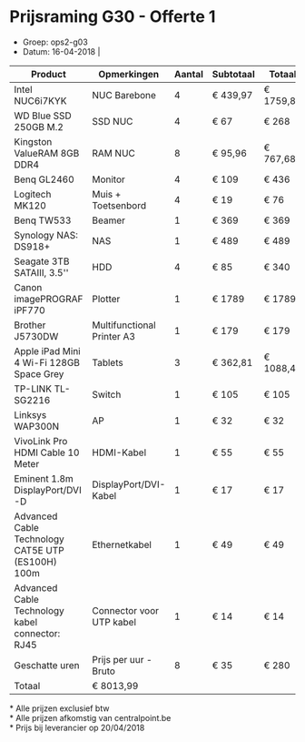 # Prijsraming G30 - Offerte 1

* Groep: ops2-g03
* Datum: 16-04-2018                                                                                                                 |

| Product                                           | Opmerkingen                | Aantal | Subtotaal | Totaal    | Link                  |
| ------------------------------------------------- | -------------------------- | ------ | --------- | --------- | --------------------- |
| Intel NUC6i7KYK                                   | NUC Barebone               | 4      | € 439,97  | € 1759,88 | https://goo.gl/HeEgp8 |
| WD Blue SSD 250GB M.2                             | SSD NUC                    | 4      | € 67      | € 268     | https://goo.gl/T8eULv |
| Kingston ValueRAM 8GB DDR4                        | RAM NUC                    | 8      | € 95,96   | € 767,68  | https://goo.gl/2H4ywC |
| Benq GL2460                                       | Monitor                    | 4      | €  109    | € 436     | https://goo.gl/M3icrT |
| Logitech MK120                                    | Muis + Toetsenbord         | 4      | € 19      | € 76      | https://goo.gl/q217Mw |
| Benq TW533                                        | Beamer                     | 1      | € 369     | € 369     | https://goo.gl/8cEBNJ |
| Synology NAS: DS918+                              | NAS                        | 1      |  € 489    | € 489     | https://goo.gl/C9NPsm |
| Seagate  3TB SATAIII, 3.5''                       | HDD                        | 4      | € 85      | € 340     | https://goo.gl/tc2APt |
| Canon imagePROGRAF iPF770                         | Plotter                    | 1      | € 1789    | € 1789    | https://goo.gl/wCPXAu |
| Brother J5730DW                                   | Multifunctional Printer A3 | 1      | € 179     | € 179     | https://goo.gl/dFy3yv |
| Apple iPad Mini 4 Wi-Fi 128GB Space Grey          | Tablets                    | 3      | € 362,81  | € 1088,43 | https://goo.gl/dQ3nWs |
| TP-LINK TL-SG2216                                 | Switch                     | 1      | € 105     | € 105     | https://goo.gl/qrqfqr |
| Linksys WAP300N                                   | AP                         | 1      | € 32      | € 32      | https://goo.gl/Fx1Apa |
| VivoLink Pro HDMI Cable 10 Meter                  | HDMI-Kabel                 | 1      | € 55      | € 55      | https://goo.gl/ypv6Xd |
| Eminent 1.8m DisplayPort/DVI -D                   | DisplayPort/DVI-Kabel      | 1      | € 17      | € 17      | https://goo.gl/AEHJd3 |
| Advanced Cable Technology CAT5E UTP (ES100H) 100m | Ethernetkabel              | 1      | € 49      | € 49      | https://goo.gl/CB6yAA |
| Advanced Cable Technology kabel connector: RJ45   | Connector voor UTP kabel   | 1      | € 14      | € 14      |https://bit.ly/2HGozQj |
| Geschatte uren                                    | Prijs per uur - Bruto      | 8      | € 35      | € 280     |                       |
| Totaal                                            | € 8013,99                  |        |           |           |                       |

\* Alle prijzen exclusief btw
<br/>
\* Alle prijzen afkomstig van centralpoint.be
<br/>
\* Prijs bij leverancier op 20/04/2018
